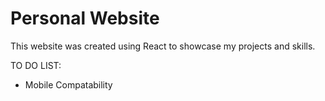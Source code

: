 # Personal Website

This website was created using React to showcase my projects and skills.


TO DO LIST:
- Mobile Compatability

